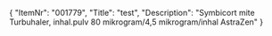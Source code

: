 {
  "ItemNr": "001779",
  "Title": "test",
  "Description": "Symbicort mite Turbuhaler, inhal.pulv 80 mikrogram/4,5 mikrogram/inhal AstraZen"
}